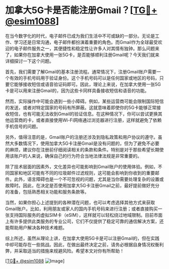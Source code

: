# 加拿大5G卡是否能注册Gmail？[[TG💪+ @esim1088](https://t.me/s/esim1088)]

在当今数字化的时代，电子邮件已成为我们生活中不可或缺的一部分。无论是工作、学习还是日常沟通，电子邮件都扮演着重要的角色。而Gmail作为全球最受欢迎的电子邮件服务之一，其便捷性和稳定性让许多人对其情有独钟。那么问题来了，如果你在加拿大使用一张5G卡，是否能够顺利注册Gmail呢？今天我们就来详细探讨一下这个问题。

首先，我们需要了解Gmail的基本注册流程。通常情况下，注册Gmail账户需要一个有效的手机号码用于验证身份。这个手机号码可以是任何国家或地区的号码，只要它能够接收短信或语音验证码即可。因此，理论上来说，在加拿大使用一张5G卡是可以用来注册Gmail的，因为这些卡同样具备接收短信和语音的功能。

然而，实际操作中可能会遇到一些小障碍。例如，某些运营商可能会限制国际短信的发送，或者对特定国家的号码有所屏蔽。这就意味着即使你的5G卡能够正常接收短信，也有可能无法收到Gmail的验证信息。在这种情况下，你可以尝试更换其他运营商的卡，或者直接使用Wi-Fi网络通过浏览器进行注册，这样就避免了依赖手机信号的问题。

另外，值得注意的是，Gmail账户的注册还涉及到隐私政策和用户协议的遵守。虽然大多数情况下，使用加拿大5G卡注册Gmail是没有问题的，但为了避免不必要的麻烦，建议你在注册前仔细阅读相关的条款和条件。特别是对于那些希望长期使用该账户的人来说，确保自己的行为符合当地法律法规是非常重要的。

除了技术层面的因素外，文化差异也可能影响到Gmail账户的使用体验。例如，不同国家和地区可能有不同的垃圾邮件过滤规则，这可能会影响到你收到的重要邮件。此外，语言障碍也是一个不可忽视的问题，尤其是当你需要处理复杂的设置或故障时。因此，在决定是否使用加拿大5G卡注册Gmail之前，最好提前做好充分的准备，包括熟悉相关功能和服务条款等。

当然，如果你担心上述提到的各种潜在问题，也可以考虑选择其他方式来获取Gmail账户。比如，利用朋友或家人的国内手机号码来进行注册；或者直接购买一张支持国际服务的虚拟SIM卡（eSIM），这样就可以轻松绕过地域限制。目前市面上有许多提供此类服务的专业公司，它们不仅提供了稳定可靠的通信解决方案，还能帮助用户解决各种技术难题。

综上所述，虽然从理论上讲，在加拿大使用5G卡是可以注册Gmail的，但在实践中却可能存在一些挑战。因此，在做出最终决定之前，请务必根据自身情况权衡利弊，并采取适当的措施来规避风险。希望本文对你有所帮助！

[[TG💪+ @esim1088](https://t.me/s/esim1088) ![Image](https://i.postimg.cc/4NQfJmqS/Snipaste-2025-05-13-00-14-12.png)]